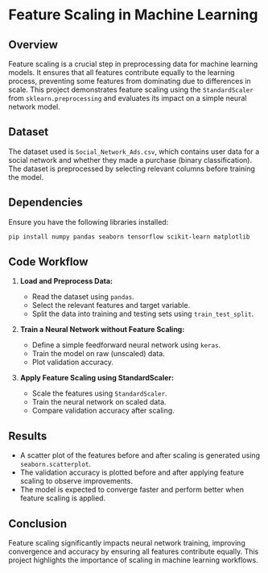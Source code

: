 # Feature Scaling in Machine Learning

## Overview
Feature scaling is a crucial step in preprocessing data for machine learning models. It ensures that all features contribute equally to the learning process, preventing some features from dominating due to differences in scale. This project demonstrates feature scaling using the `StandardScaler` from `sklearn.preprocessing` and evaluates its impact on a simple neural network model.

## Dataset
The dataset used is `Social_Network_Ads.csv`, which contains user data for a social network and whether they made a purchase (binary classification). The dataset is preprocessed by selecting relevant columns before training the model.

## Dependencies
Ensure you have the following libraries installed:
```sh
pip install numpy pandas seaborn tensorflow scikit-learn matplotlib
```

## Code Workflow
1. **Load and Preprocess Data:**
   - Read the dataset using `pandas`.
   - Select the relevant features and target variable.
   - Split the data into training and testing sets using `train_test_split`.

2. **Train a Neural Network without Feature Scaling:**
   - Define a simple feedforward neural network using `keras`.
   - Train the model on raw (unscaled) data.
   - Plot validation accuracy.

3. **Apply Feature Scaling using StandardScaler:**
   - Scale the features using `StandardScaler`.
   - Train the neural network on scaled data.
   - Compare validation accuracy after scaling.

## Results
- A scatter plot of the features before and after scaling is generated using `seaborn.scatterplot`.
- The validation accuracy is plotted before and after applying feature scaling to observe improvements.
- The model is expected to converge faster and perform better when feature scaling is applied.

## Conclusion
Feature scaling significantly impacts neural network training, improving convergence and accuracy by ensuring all features contribute equally. This project highlights the importance of scaling in machine learning workflows.

